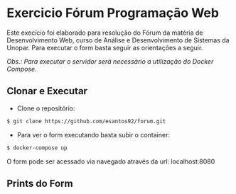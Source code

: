 # Exercicio Fórum Programação Web

Este execício foi elaborado para resolução do Fórum da matéria de Desenvolvimento Web, curso de Análise e Desenvolvimento de Sistemas da Unopar. Para executar o form basta seguir as orientações a seguir.

*Obs.: Para executar o servidor será necessário a utilização do Docker Compose.*

## Clonar e Executar

- Clone o repositório:
```bash
$ git clone https://github.com/esantos92/forum.git
```

- Para ver o form executando basta subir o container:
```bash
$ docker-compose up
```

O form pode ser acessado via navegado através da url: localhost:8080

## Prints do Form
